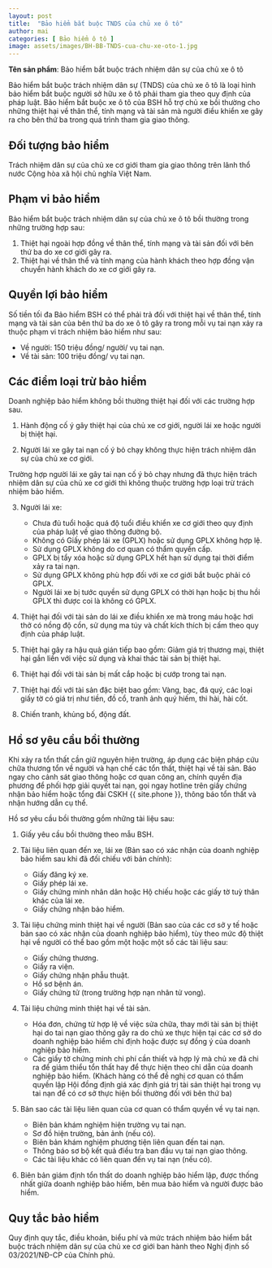 ```yaml
---
layout: post
title:  "Bảo hiểm bắt buộc TNDS của chủ xe ô tô"
author: mai
categories: [ Bảo hiểm ô tô ]
image: assets/images/BH-BB-TNDS-cua-chu-xe-oto-1.jpg
---
```

**Tên sản phẩm**: Bảo hiểm bắt buộc trách nhiệm dân sự của chủ xe ô tô

Bảo hiểm bắt buộc trách nhiệm dân sự (TNDS) của chủ xe ô tô là loại hình bảo hiểm bắt buộc người sở hữu xe ô tô phải tham gia theo quy định của pháp luật.
Bảo hiểm bắt buộc xe ô tô của BSH hỗ trợ chủ xe bồi thường cho những thiệt hại về thân thể, tính mạng và tài sản mà người điều khiển xe gây ra cho bên thứ ba trong quá trình tham gia giao thông.

## Đối tượng bảo hiểm

Trách nhiệm dân sự của chủ xe cơ giới tham gia giao thông trên lãnh thổ nước Cộng hòa xã hội chủ nghĩa Việt Nam.

## Phạm vi bảo hiểm

Bảo hiểm bắt buộc trách nhiệm dân sự của chủ xe ô tô bồi thường trong những trường hợp sau:

1. Thiệt hại ngoài hợp đồng về thân thể, tính mạng và tài sản đối với bên thứ ba do xe cơ giới gây ra.
2. Thiệt hại về thân thể và tính mạng của hành khách theo hợp đồng vận chuyển hành khách do xe cơ giới gây ra.

## Quyền lợi bảo hiểm

Số tiền tối đa Bảo hiểm BSH có thể phải trả đối với thiệt hại về thân thể, tính mạng và tài sản của bên thứ ba do xe ô tô gây ra trong mỗi vụ tai nạn xảy ra thuộc phạm vi trách nhiệm bảo hiểm như sau:

- Về người: 150 triệu đồng/ người/ vụ tai nạn.
- Về tài sản: 100 triệu đồng/ vụ tai nạn.

## Các điểm loại trừ bảo hiểm

Doanh nghiệp bảo hiểm không bồi thường thiệt hại đối với các trường hợp sau.

1. Hành động cố ý gây thiệt hại của chủ xe cơ giới, người lái xe hoặc người bị thiệt hại.

2. Người lái xe gây tai nạn cố ý bỏ chạy không thực hiện trách nhiệm dân sự của chủ xe cơ giới.

Trường hợp người lái xe gây tai nạn cố ý bỏ chạy nhưng đã thực hiện trách nhiệm dân sự của chủ xe cơ giới thì không thuộc trường hợp loại trừ trách nhiệm bảo hiểm.

3. Người lái xe:

    - Chưa đủ tuổi hoặc quá độ tuổi điều khiển xe cơ giới theo quy định của pháp luật về giao thông đường bộ.
    - Không có Giấy phép lái xe (GPLX) hoặc sử dụng GPLX không hợp lệ.
    - Sử dụng GPLX không do cơ quan có thẩm quyền cấp.
    - GPLX bị tẩy xóa hoặc sử dụng GPLX hết hạn sử dụng tại thời điểm xảy ra tai nạn.
    - Sử dụng GPLX không phù hợp đối với xe cơ giới bắt buộc phải có GPLX.
    - Người lái xe bị tước quyền sử dụng GPLX có thời hạn hoặc bị thu hồi GPLX thì được coi là không có GPLX.

4. Thiệt hại đối với tài sản do lái xe điều khiển xe mà trong máu hoặc hơi thở có nồng độ cồn, sử dụng ma túy và chất kích thích bị cấm theo quy định của pháp luật.

5. Thiệt hại gây ra hậu quả gián tiếp bao gồm: Giảm giá trị thương mại, thiệt hại gắn liền với việc sử dụng và khai thác tài sản bị thiệt hại.

6. Thiệt hại đối với tài sản bị mất cắp hoặc bị cướp trong tai nạn.

7. Thiệt hại đối với tài sản đặc biệt bao gồm: Vàng, bạc, đá quý, các loại giấy tờ có giá trị như tiền, đồ cổ, tranh ảnh quý hiếm, thi hài, hài cốt.

8. Chiến tranh, khủng bố, động đất.

## Hồ sơ yêu cầu bồi thường

Khi xảy ra tổn thất cần giữ nguyên hiện trường, áp dụng các biện pháp cứu chữa thương tổn về người và hạn chế các tổn thất, thiệt hại về tài sản. Báo ngay cho cảnh sát giao thông hoặc cơ quan công an, chính quyền địa phương để phối hợp giải quyết tai nạn, gọi ngay hotline trên giấy chứng nhận bảo hiểm hoặc tổng đài CSKH {{ site.phone }}, thông báo tổn thất và nhận hướng dẫn cụ thể.

Hồ sơ yêu cầu bồi thường gồm những tài liệu sau:

1. Giấy yêu cầu bồi thường theo mẫu BSH.

2. Tài liệu liên quan đến xe, lái xe (Bản sao có xác nhận của doanh nghiệp bảo hiểm sau khi đã đối chiếu với bản chính):

    - Giấy đăng ký xe.
    - Giấy phép lái xe.
    - Giấy chứng minh nhân dân hoặc Hộ chiếu hoặc các giấy tờ tuỳ thân khác của lái xe.
    - Giấy chứng nhận bảo hiểm.
3. Tài liệu chứng minh thiệt hại về người (Bản sao của các cơ sở y tế hoặc bản sao có xác nhận của doanh nghiệp bảo hiểm), tùy theo mức độ thiệt hại về người có thể bao gồm một hoặc một số các tài liệu sau:

    - Giấy chứng thương.
    - Giấy ra viện.
    - Giấy chứng nhận phẫu thuật.
    - Hồ sơ bệnh án.
    - Giấy chứng tử (trong trường hợp nạn nhân tử vong).
4. Tài liệu chứng minh thiệt hại về tài sản.

    - Hóa đơn, chứng từ hợp lệ về việc sửa chữa, thay mới tài sản bị thiệt hại do tai nạn giao thông gây ra do chủ xe thực hiện tại các cơ sở do doanh nghiệp bảo hiểm chỉ định hoặc được sự đồng ý của doanh nghiệp bảo hiểm.
    - Các giấy tờ chứng minh chi phí cần thiết và hợp lý mà chủ xe đã chi ra để giảm thiểu tổn thất hay để thực hiện theo chỉ dẫn của doanh nghiệp bảo hiểm. (Khách hàng có thể đề nghị cơ quan có thẩm quyền lập Hội đồng định giá xác định giá trị tài sản thiệt hại trong vụ tai nạn để có cơ sở thực hiện bồi thường đối với bên thứ ba)
5. Bản sao các tài liệu liên quan của cơ quan có thẩm quyền về vụ tai nạn.

    - Biên bản khám nghiệm hiện trường vụ tai nạn.
    - Sơ đồ hiện trường, bản ảnh (nếu có).
    - Biên bản khám nghiệm phương tiện liên quan đến tai nạn.
    - Thông báo sơ bộ kết quả điều tra ban đầu vụ tai nạn giao thông.
    - Các tài liệu khác có liên quan đến vụ tai nạn (nếu có).
6. Biên bản giám định tổn thất do doanh nghiệp bảo hiểm lập, được thống nhất giữa doanh nghiệp bảo hiểm, bên mua bảo hiểm và người được bảo hiểm.

## Quy tắc bảo hiểm

Quy định quy tắc, điều khoản, biểu phí và mức trách nhiệm bảo hiểm bắt buộc trách nhiệm dân sự của chủ xe cơ giới ban hành theo Nghị định số 03/2021/NĐ-CP của Chính phủ.